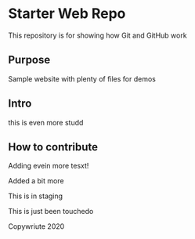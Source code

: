 # Starter Web Repo

This repository is for showing how Git and GitHub work

## Purpose

Sample website with plenty of files for demos

## Intro
this is even more studd
## How to contribute
Adding evein more tesxt!

Added a bit more


This is in staging

This is just been touchedo

Copywriute 2020
